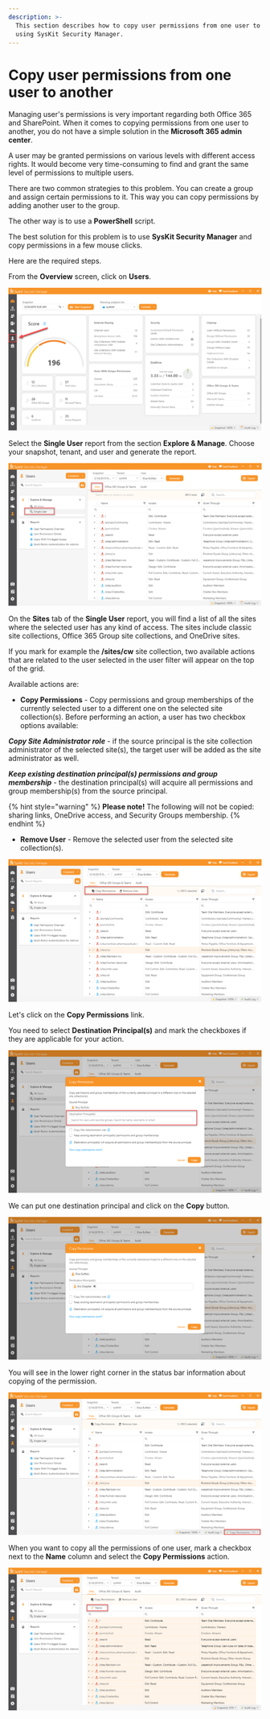 ```yaml
---
description: >-
  This section describes how to copy user permissions from one user to another
  using SysKit Security Manager.
---
```


# Copy user permissions from one user to another

Managing user's permissions is very important regarding both Office 365 and SharePoint. When it comes to copying permissions from one user to another, you do not have a simple solution in the **Microsoft 365 admin center**. 

A user may be granted permissions on various levels with different access rights. It would become very time-consuming to find and grant the same level of permissions to multiple users. 

There are two common strategies to this problem. You can create a group and assign certain permissions to it. This way you can copy permissions by adding another user to the group.  

The other way is to use a **PowerShell** script. 

The best solution for this problem is to use **SysKit Security Manager** and copy permissions in a few mouse clicks. 

Here are the required steps. 

From the **Overview** screen, click on **Users**. 

![](../.gitbook/assets/how-to-copy-user-permissions-from-one-user-to-another_ssm_01.png)

Select the **Single User** report from the section **Explore & Manage**. Choose your snapshot, tenant, and user and generate the report.

![](../.gitbook/assets/how-to-copy-user-permissions-from-one-user-to-another_ssm_02.png)

On the **Sites** tab of the **Single User** report, you will find a list of all the sites where the selected user has any kind of access. The sites include classic site collections, Office 365 Group site collections, and OneDrive sites. 

If you mark for example the **/sites/cw** site collection, two available actions that are related to the user selected in the user filter will appear on the top of the grid. 

Available actions are:  

* **Copy Permissions** - Copy permissions and group memberships of the currently selected user to a different one on the selected site collection\(s\). Before performing an action, a user has two checkbox options available: 

_**Copy Site Administrator role**_ - if the source principal is the site collection administrator of the selected site\(s\), the target user will be added as the site administrator as well.  

_**Keep existing destination principal\(s\) permissions and group membership**_ - the destination principal\(s\) will acquire all permissions and group membership\(s\) from the source principal. 

{% hint style="warning" %}
**Please note!** The following will not be copied: sharing links, OneDrive access, and Security Groups membership. 
{% endhint %}

* **Remove User** - Remove the selected user from the selected site collection\(s\).

![](../.gitbook/assets/how-to-copy-user-permissions-from-one-user-to-another_ssm_03.png)

Let's click on the **Copy Permissions** link. 

You need to select **Destination Principal\(s\)** and mark the checkboxes if they are applicable for your action. 

![](../.gitbook/assets/how-to-copy-user-permissions-from-one-user-to-another_ssm_04.png)

We can put one destination principal and click on the **Copy** button.

![](../.gitbook/assets/how-to-copy-user-permissions-from-one-user-to-another_ssm_05.png)

You will see in the lower right corner in the status bar information about copying of the permission.

![](../.gitbook/assets/how-to-copy-user-permissions-from-one-user-to-another_ssm_06.png)

When you want to copy all the permissions of one user, mark a checkbox next to the **Name** column and select the **Copy Permissions** action.

![](../.gitbook/assets/how-to-copy-user-permissions-from-one-user-to-another_ssm_07.png)


